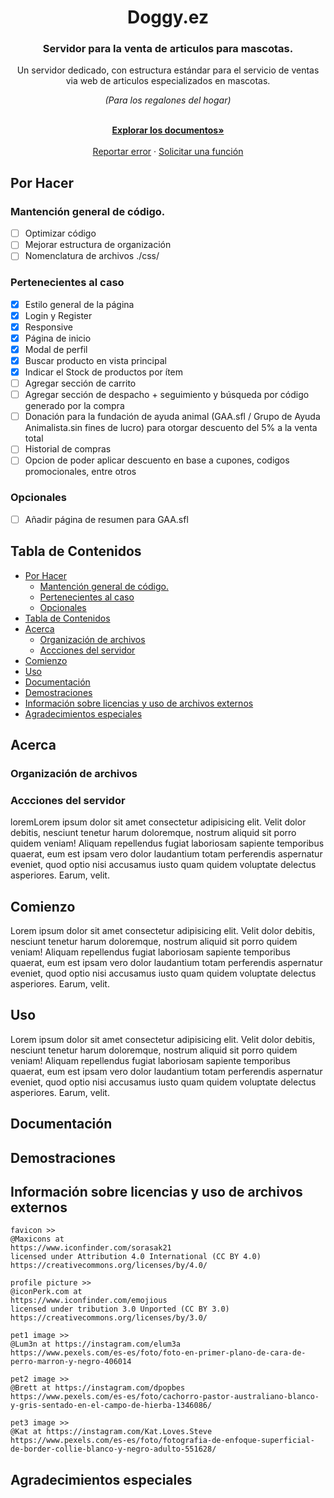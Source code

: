 [//]: # (@eukelade)

<div align="center">
    <h1>Doggy.ez</h1>
    <h3>Servidor para la venta de articulos para mascotas.</h2>
    <p align="center">
        Un servidor dedicado, con estructura estándar para el servicio de ventas via web de articulos especializados en mascotas.
        <p><em>(Para los regalones del hogar)</em></p>
        <br />
        <a href="#documentación"><strong>Explorar los documentos»</strong></a>
        <br />
        <br />
        <a href="#">Reportar error</a>
            ·
        <a href="#">Solicitar una función</a>
    </p>
</div>

## Por Hacer
### Mantención general de código.
- [ ] Optimizar código
- [ ] Mejorar estructura de organización
- [ ] Nomenclatura de archivos ./css/

### Pertenecientes al caso
- [x] Estilo general de la página
- [x] Login y Register
- [x] Responsive
- [x] Página de inicio
- [x] Modal de perfil
- [x] Buscar producto en vista principal
- [x] Indicar el Stock de productos por ítem
- [ ] Agregar sección de carrito
- [ ] Agregar sección de despacho + seguimiento y búsqueda por código generado por la compra
- [ ] Donación para la fundación de ayuda animal (GAA.sfl / Grupo de Ayuda Animalista.sin fines de lucro) para otorgar descuento del 5% a la venta total
- [ ] Historial de compras
- [ ] Opcion de poder aplicar descuento en base a cupones, codigos promocionales, entre otros

### Opcionales
- [ ] Añadir página de resumen para GAA.sfl

## Tabla de Contenidos
- [Por Hacer](#por-hacer)
  - [Mantención general de código.](#mantención-general-de-código)
  - [Pertenecientes al caso](#pertenecientes-al-caso)
  - [Opcionales](#opcionales)
- [Tabla de Contenidos](#tabla-de-contenidos)
- [Acerca](#acerca)
  - [Organización de archivos](#organización-de-archivos)
  - [Accciones del servidor](#accciones-del-servidor)
- [Comienzo](#comienzo)
- [Uso](#uso)
- [Documentación](#documentación)
- [Demostraciones](#demostraciones)
- [Información sobre licencias y uso de archivos externos](#información-sobre-licencias-y-uso-de-archivos-externos)
- [Agradecimientos especiales](#agradecimientos-especiales)

## Acerca

### Organización de archivos

### Accciones del servidor

loremLorem ipsum dolor sit amet consectetur adipisicing elit. Velit dolor debitis, nesciunt tenetur harum doloremque, nostrum aliquid sit porro quidem veniam! Aliquam repellendus fugiat laboriosam sapiente temporibus quaerat, eum est ipsam vero dolor laudantium totam perferendis aspernatur eveniet, quod optio nisi accusamus iusto quam quidem voluptate delectus asperiores. Earum, velit.

## Comienzo

Lorem ipsum dolor sit amet consectetur adipisicing elit. Velit dolor debitis, nesciunt tenetur harum doloremque, nostrum aliquid sit porro quidem veniam! Aliquam repellendus fugiat laboriosam sapiente temporibus quaerat, eum est ipsam vero dolor laudantium totam perferendis aspernatur eveniet, quod optio nisi accusamus iusto quam quidem voluptate delectus asperiores. Earum, velit.

## Uso
Lorem ipsum dolor sit amet consectetur adipisicing elit. Velit dolor debitis, nesciunt tenetur harum doloremque, nostrum aliquid sit porro quidem veniam! Aliquam repellendus fugiat laboriosam sapiente temporibus quaerat, eum est ipsam vero dolor laudantium totam perferendis aspernatur eveniet, quod optio nisi accusamus iusto quam quidem voluptate delectus asperiores. Earum, velit.

## Documentación

## Demostraciones

## Información sobre licencias y uso de archivos externos

    favicon >>
    @Maxicons at
    https://www.iconfinder.com/sorasak21
    licensed under Attribution 4.0 International (CC BY 4.0)
    https://creativecommons.org/licenses/by/4.0/

    profile picture >>
    @iconPerk.com at
    https://www.iconfinder.com/emojious
    licensed under tribution 3.0 Unported (CC BY 3.0)
    https://creativecommons.org/licenses/by/3.0/

    pet1 image >>
    @Lum3n at https://instagram.com/elum3a
    https://www.pexels.com/es-es/foto/foto-en-primer-plano-de-cara-de-perro-marron-y-negro-406014

    pet2 image >>
    @Brett at https://instagram.com/dpopbes
    https://www.pexels.com/es-es/foto/cachorro-pastor-australiano-blanco-y-gris-sentado-en-el-campo-de-hierba-1346086/

    pet3 image >>
    @Kat at https://instagram.com/Kat.Loves.Steve
    https://www.pexels.com/es-es/foto/fotografia-de-enfoque-superficial-de-border-collie-blanco-y-negro-adulto-551628/

## Agradecimientos especiales